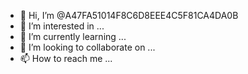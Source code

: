 - 👋 Hi, I’m @A47FA51014F8C6D8EEE4C5F81CA4DA0B
- 👀 I’m interested in ...
- 🌱 I’m currently learning ...
- 💞️ I’m looking to collaborate on ...
- 📫 How to reach me ...

<!---
A47FA51014F8C6D8EEE4C5F81CA4DA0B/A47FA51014F8C6D8EEE4C5F81CA4DA0B is a ✨ special ✨ repository because its `README.md` (this file) appears on your GitHub profile.
You can click the Preview link to take a look at your changes.
--->
